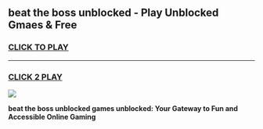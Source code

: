 
## beat the boss unblocked - Play Unblocked Gmaes & Free
<h3>
<a href="https://news.freeplayer.one?title=beat_the_boss_unblocked&ref=23F">CLICK TO PLAY</a></h3>
<hr>

<h3>
<a href="https://news.freeplayer.one?title=beat_the_boss_unblocked&ref=23F">CLICK 2 PLAY</a>
  
</h3>

<a href="https://news.freeplayer.one?title=beat_the_boss_unblocked&ref=23F/"><img src="https://clearcache.store/games.png"></a>


**beat the boss unblocked games unblocked: Your Gateway to Fun and Accessible Online Gaming**
